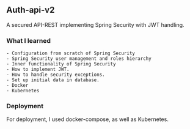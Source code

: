 ##      Auth-api-v2

A secured API-REST implementing Spring Security with JWT handling.

###     What I learned
	- Configuration from scratch of Spring Security
	- Spring Security user management and roles hierarchy
	- Inner functionality of Spring Security 
	- How to implement JWT.
	- How to handle security exceptions.
	- Set up initial data in database.
	- Docker
	- Kubernetes

###     Deployment

For deployment, I used docker-compose, as well as Kubernetes.
